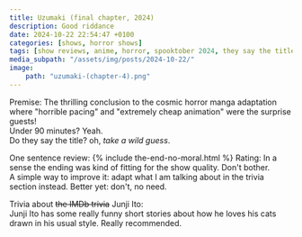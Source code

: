 ```yaml
---
title: Uzumaki (final chapter, 2024)
description: Good riddance
date: 2024-10-22 22:54:47 +0100
categories: [shows, horror shows]
tags: [show reviews, anime, horror, spooktober 2024, they say the title]
media_subpath: "/assets/img/posts/2024-10-22/"
image:
    path: "uzumaki-(chapter-4).png"
---
```

<span class="reviewsection">Premise:</span> The thrilling conclusion to the cosmic horror manga adaptation where "horrible pacing" and "extremely cheap animation" were the surprise guests!<br/>
<span class="reviewsection">Under 90 minutes?</span> Yeah.<br/>
<span class="reviewsection">Do they say the title?</span> oh, *take a wild guess*.

<span class="reviewsection">One sentence review:</span>
{% include the-end-no-moral.html %}
<span class="reviewsection">Rating:</span> In a sense the ending was kind of fitting for the show quality. Don't bother.<br/>
<span class="reviewsection">A simple way to improve it:</span> adapt what I am talking about in the trivia section instead. Better yet: don't, no need.

<span class="reviewsection">Trivia about ~~the IMDb trivia~~ Junji Ito:</span><br/>
Junji Ito has some really funny short stories about how he loves his cats drawn in his usual style. Really recommended.